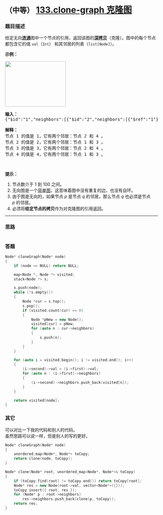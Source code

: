 # `（中等）` [133.clone-graph 克隆图](https://leetcode-cn.com/problems/clone-graph/)

### 题目描述
<p>给定无向<a href="https://baike.baidu.com/item/连通图/6460995?fr=aladdin"><strong>连通</strong></a>图中一个节点的引用，返回该图的<a href="https://baike.baidu.com/item/深拷贝/22785317?fr=aladdin"><strong>深拷贝</strong></a>（克隆）。图中的每个节点都包含它的值 <code>val</code>（<code>Int</code>） 和其邻居的列表（<code>list[Node]</code>）。</p>

<p><strong>示例：</strong></p>

<p><img style="height: 149px; width: 200px;" src="https://assets.leetcode-cn.com/aliyun-lc-upload/uploads/2019/02/23/113_sample.png" alt=""></p>

<pre><strong>输入：
</strong>{"$id":"1","neighbors":[{"$id":"2","neighbors":[{"$ref":"1"},{"$id":"3","neighbors":[{"$ref":"2"},{"$id":"4","neighbors":[{"$ref":"3"},{"$ref":"1"}],"val":4}],"val":3}],"val":2},{"$ref":"4"}],"val":1}

<strong>解释：</strong>
节点 1 的值是 1，它有两个邻居：节点 2 和 4 。
节点 2 的值是 2，它有两个邻居：节点 1 和 3 。
节点 3 的值是 3，它有两个邻居：节点 2 和 4 。
节点 4 的值是 4，它有两个邻居：节点 1 和 3 。
</pre>

<p>&nbsp;</p>

<p><strong>提示：</strong></p>

<ol>
	<li>节点数介于 1 到 100 之间。</li>
	<li>无向图是一个<a href="https://baike.baidu.com/item/简单图/1680528?fr=aladdin">简单图</a>，这意味着图中没有重复的边，也没有自环。</li>
	<li>由于图是无向的，如果节点 <em>p</em> 是节点 <em>q</em> 的邻居，那么节点 <em>q</em> 也必须是节点 <em>p</em>&nbsp;的邻居。</li>
	<li>必须将<strong>给定节点的拷贝</strong>作为对克隆图的引用返回。</li>
</ol>




---
### 思路
``` 
```


### 答题
``` C++
Node* cloneGraph(Node* node) 
{
	if (node == NULL) return NULL;

	map<Node *, Node *> visited;
	stack<Node *> s;

	s.push(node);
	while (!s.empty())
	{
		Node *cur = s.top();
		s.pop();
		if (visited.count(cur) == 0)
		{
			Node *pNew = new Node();
			visited[cur] = pNew;
			for (auto n : cur->neighbors)
			{
				s.push(n);
			}
		}
	}

	for (auto i = visited.begin(); i != visited.end(); i++)
	{
		(i->second)->val = (i->first)->val;
		for (auto n : (i->first)->neighbors)
		{
			(i->second)->neighbors.push_back(visited[n]);
		}
	}

	return visited[node];
}
``` 


### 其它
可以对比一下我的代码和别人的代码。  
虽然思路可以说一样，但是别人的写的更好。  

``` C++
Node* cloneGraph(Node* node) 
{
	unordered_map<Node*, Node*> toCopy;
	return clone(node, toCopy);
}

Node* clone(Node* root, unordered_map<Node*, Node*>& toCopy) 
{
	if (toCopy.find(root) != toCopy.end()) return toCopy[root];
	Node* res = new Node(root->val, vector<Node*>({}));
	toCopy.insert({ root, res });
	for (Node* p : root->neighbors)
		res->neighbors.push_back(clone(p, toCopy));
	return res;
}
``` 
